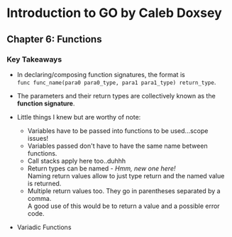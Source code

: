 # Introduction to GO by Caleb Doxsey

## Chapter 6: Functions

### Key Takeaways
- In declaring/composing function signatures, the format is  
`func func_name(para0 para0_type, para1 para1_type) return_type`.

- The parameters and their return types are collectively known as the **function signature**.

- Little things I knew but are worthy of note:  
  - Variables have to be passed into functions to be used...scope issues!
  - Variables passed don't have to have the same name between functions.
  - Call stacks apply here too..duhhh
  - Return types can be named - _Hmm, new one here!_  
  Naming return values allow to just type return and the named value is returned.
  - Multiple return values too. They go in parentheses separated by a comma.  
  A good use of this would be to return a value and a possible error code.

- Variadic Functions
